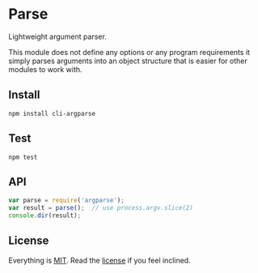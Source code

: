 # Parse

Lightweight argument parser.

This module does not define any options or any program requirements it simply parses arguments into an object structure that is easier for other modules to work with.

## Install

```
npm install cli-argparse
```

## Test

```
npm test
```

## API

```javascript
var parse = require('argparse');
var result = parse();  // use process.argv.slice(2)
console.dir(result);
```

## License

Everything is [MIT](http://en.wikipedia.org/wiki/MIT_License). Read the [license](/LICENSE) if you feel inclined.
